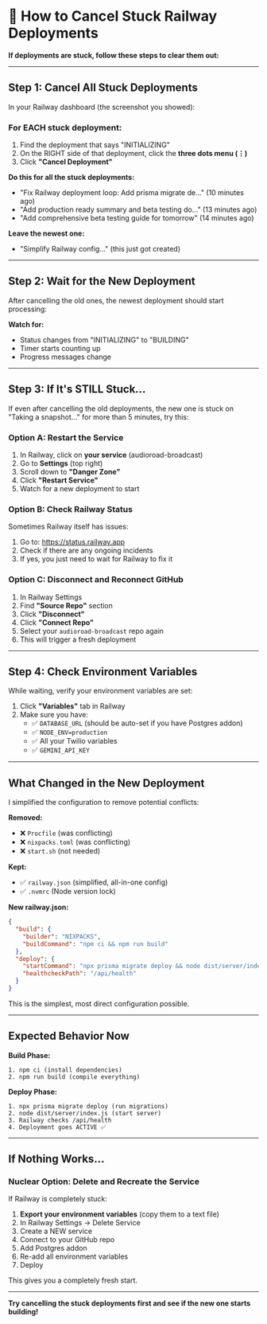 # 🛑 How to Cancel Stuck Railway Deployments

**If deployments are stuck, follow these steps to clear them out:**

---

## Step 1: Cancel All Stuck Deployments

In your Railway dashboard (the screenshot you showed):

### For EACH stuck deployment:

1. Find the deployment that says "INITIALIZING" 
2. On the RIGHT side of that deployment, click the **three dots menu (⋮)**
3. Click **"Cancel Deployment"**

**Do this for all the stuck deployments:**
- "Fix Railway deployment loop: Add prisma migrate de..." (10 minutes ago)
- "Add production ready summary and beta testing do..." (13 minutes ago)  
- "Add comprehensive beta testing guide for tomorrow" (14 minutes ago)

**Leave the newest one:**
- "Simplify Railway config..." (this just got created)

---

## Step 2: Wait for the New Deployment

After cancelling the old ones, the newest deployment should start processing:

**Watch for:**
- Status changes from "INITIALIZING" to "BUILDING"
- Timer starts counting up
- Progress messages change

---

## Step 3: If It's STILL Stuck...

If even after cancelling the old deployments, the new one is stuck on "Taking a snapshot..." for more than 5 minutes, try this:

### Option A: Restart the Service

1. In Railway, click on **your service** (audioroad-broadcast)
2. Go to **Settings** (top right)
3. Scroll down to **"Danger Zone"**
4. Click **"Restart Service"**
5. Watch for a new deployment to start

### Option B: Check Railway Status

Sometimes Railway itself has issues:

1. Go to: https://status.railway.app
2. Check if there are any ongoing incidents
3. If yes, you just need to wait for Railway to fix it

### Option C: Disconnect and Reconnect GitHub

1. In Railway Settings
2. Find **"Source Repo"** section
3. Click **"Disconnect"**
4. Click **"Connect Repo"** 
5. Select your `audioroad-broadcast` repo again
6. This will trigger a fresh deployment

---

## Step 4: Check Environment Variables

While waiting, verify your environment variables are set:

1. Click **"Variables"** tab in Railway
2. Make sure you have:
   - ✅ `DATABASE_URL` (should be auto-set if you have Postgres addon)
   - ✅ `NODE_ENV=production`
   - ✅ All your Twilio variables
   - ✅ `GEMINI_API_KEY`

---

## What Changed in the New Deployment

I simplified the configuration to remove potential conflicts:

**Removed:**
- ❌ `Procfile` (was conflicting)
- ❌ `nixpacks.toml` (was conflicting)
- ❌ `start.sh` (not needed)

**Kept:**
- ✅ `railway.json` (simplified, all-in-one config)
- ✅ `.nvmrc` (Node version lock)

**New railway.json:**
```json
{
  "build": {
    "builder": "NIXPACKS",
    "buildCommand": "npm ci && npm run build"
  },
  "deploy": {
    "startCommand": "npx prisma migrate deploy && node dist/server/index.js",
    "healthcheckPath": "/api/health"
  }
}
```

This is the simplest, most direct configuration possible.

---

## Expected Behavior Now

**Build Phase:**
```
1. npm ci (install dependencies)
2. npm run build (compile everything)
```

**Deploy Phase:**
```
1. npx prisma migrate deploy (run migrations)
2. node dist/server/index.js (start server)
3. Railway checks /api/health
4. Deployment goes ACTIVE ✅
```

---

## If Nothing Works...

### Nuclear Option: Delete and Recreate the Service

If Railway is completely stuck:

1. **Export your environment variables** (copy them to a text file)
2. In Railway Settings → Delete Service
3. Create a NEW service
4. Connect to your GitHub repo
5. Add Postgres addon
6. Re-add all environment variables
7. Deploy

This gives you a completely fresh start.

---

**Try cancelling the stuck deployments first and see if the new one starts building!**

